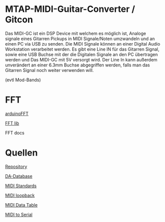 # MTAP-MIDI-Guitar-Converter / Gitcon
Das MIDI-GC ist ein DSP Device mit welchem es möglich ist, Analoge signale eines Gitarren Pickups in MIDI Signale/Noten umzwandeln und an einen PC via USB zu senden. Die MIDI Signale können an einer Digital Audio Workstation verarbeitet werden.
Es gibt eine Line IN für das Gitarren Signal, sowie eine USB Buchse mit der die Digitalen Signale an den PC übertragen werden und Das MIDI-GC mit 5V versorgt wird.
Der Line In kann außerdem unverändert an einer 6.3mm Buchse abgegriffen werden, falls man das Gitarren Signal noch weiter verwenden will.

(evtl Mod-Bands)

# FFT
[arduinoFFT](https://github.com/kosme/arduinoFFT)

[FFT lib](https://github.com/yash-sanghvi/ESP32/blob/master/FFT_on_ESP32_Arduino/FFT.h)

FFT docs

# Quellen
[Repository](https://github.com/s-grundner/MTAP-MIDI-Expression-Pedal)

[DA-Database](https://diplomarbeiten.berufsbildendeschulen.at/)

[MIDI Standards](https://mitxela.com/other/ca33.pdf)

[MIDI loopback](https://mitxela.com/other/ca33.pdf)

[MIDI Data Table](https://www.midi.org/specifications-old/item/table-2-expanded-messages-list-status-bytes)

[MIDI to Serial](https://projectgus.github.io/hairless-midiserial/)


